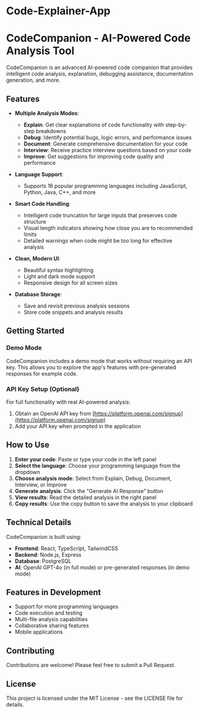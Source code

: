 # Code-Explainer-App

# CodeCompanion - AI-Powered Code Analysis Tool

CodeCompanion is an advanced AI-powered code companion that provides intelligent code analysis, explanation, debugging assistance, documentation generation, and more.

## Features

- **Multiple Analysis Modes**:
  - **Explain**: Get clear explanations of code functionality with step-by-step breakdowns
  - **Debug**: Identify potential bugs, logic errors, and performance issues
  - **Document**: Generate comprehensive documentation for your code
  - **Interview**: Receive practice interview questions based on your code
  - **Improve**: Get suggestions for improving code quality and performance

- **Language Support**:
  - Supports 16 popular programming languages including JavaScript, Python, Java, C++, and more

- **Smart Code Handling**:
  - Intelligent code truncation for large inputs that preserves code structure
  - Visual length indicators showing how close you are to recommended limits
  - Detailed warnings when code might be too long for effective analysis

- **Clean, Modern UI**:
  - Beautiful syntax highlighting
  - Light and dark mode support
  - Responsive design for all screen sizes

- **Database Storage**:
  - Save and revisit previous analysis sessions
  - Store code snippets and analysis results

## Getting Started

### Demo Mode

CodeCompanion includes a demo mode that works without requiring an API key. This allows you to explore the app's features with pre-generated responses for example code.

### API Key Setup (Optional)

For full functionality with real AI-powered analysis:

1. Obtain an OpenAI API key from [https://platform.openai.com/signup](https://platform.openai.com/signup)
2. Add your API key when prompted in the application

## How to Use

1. **Enter your code**: Paste or type your code in the left panel
2. **Select the language**: Choose your programming language from the dropdown
3. **Choose analysis mode**: Select from Explain, Debug, Document, Interview, or Improve
4. **Generate analysis**: Click the "Generate AI Response" button
5. **View results**: Read the detailed analysis in the right panel
6. **Copy results**: Use the copy button to save the analysis to your clipboard

## Technical Details

CodeCompanion is built using:

- **Frontend**: React, TypeScript, TailwindCSS
- **Backend**: Node.js, Express
- **Database**: PostgreSQL
- **AI**: OpenAI GPT-4o (in full mode) or pre-generated responses (in demo mode)

## Features in Development

- Support for more programming languages
- Code execution and testing
- Multi-file analysis capabilities
- Collaborative sharing features
- Mobile applications

## Contributing

Contributions are welcome! Please feel free to submit a Pull Request.

## License

This project is licensed under the MIT License - see the LICENSE file for details.

